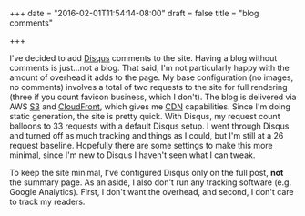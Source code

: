 +++
date = "2016-02-01T11:54:14-08:00"
draft = false
title = "blog comments"

+++

I've decided to add [Disqus] comments to the site. Having a blog without
comments is just...not a blog. That said, I'm not particularly happy with
the amount of overhead it adds to the page. My base configuration (no
images, no comments) involves a total of two requests to the site for
full rendering (three if you count favicon business, which I don't). 
The blog is delivered via AWS [S3] and [CloudFront], which gives me [CDN]
capabilities. Since I'm doing static generation, the site is pretty quick.
With Disqus, my request count balloons to 33 requests with a default
Disqus setup. I went through Disqus and turned off as much tracking
and things as I could, but I'm still at a 26 request baseline. 
Hopefully there are some settings to make this more minimal, since I'm
new to Disqus I haven't seen what I can tweak.

To keep the site minimal, I've configured Disqus only on the full post,
**not** the summary page. As an aside, I also don't run any tracking
software (e.g. Google Analytics). First, I don't want the overhead, and
second, I don't care to track my readers.


[Disqus]: https://disqus.com
[S3]: https://aws.amazon.com/s3/
[CloudFront]: https://aws.amazon.com/cloudfront/
[CDN]: https://en.wikipedia.org/wiki/Content_delivery_network
